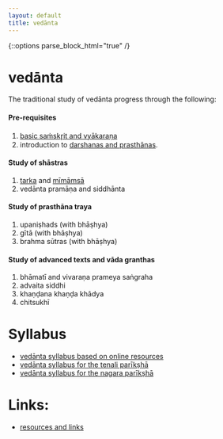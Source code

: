 ```yaml
---
layout: default
title: vedānta
---
```


{::options parse_block_html="true" /}

# vedānta

The traditional study of vedānta progress through the following:

#### Pre-requisites

1. [basic saṁskr̥it and vyākaraṇa](pages/samskrit)
2. introduction to [darshanas and prasthānas](pages/prasthana).

#### Study of shāstras 

1. [tarka](pages/tarka) and [mīmāmsā](pages/mimamsa)
2. vedānta pramāṇa and siddhānta

#### Study of prasthāna traya

1. upaniṣhads (with bhāṣhya)
2. gītā (with bhāṣhya)
3. brahma sūtras (with bhāṣhya)

#### Study of advanced texts and vāda granthas

1. bhāmatī and vivaraṇa prameya saṅgraha
2. advaita siddhi
3. khaṇḍana khaṇḍa khādya
4. chitsukhī

# Syllabus

- [vedānta syllabus based on online resources](pages/syllabus/online)
- [vedānta syllabus for the tenali parīkṣhā](pages/syllabus/tenali)
- [vedānta syllabus for the nagara parīkṣhā](pages/syllabus/nagara)

# Links:

- [resources and links](pages/links)
